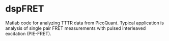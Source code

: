 dspFRET
=======
Matlab code for analyzing TTTR data from PicoQuant. Typical application is analysis of single pair FRET measurements with pulsed interleaved excitation (PIE-FRET).

